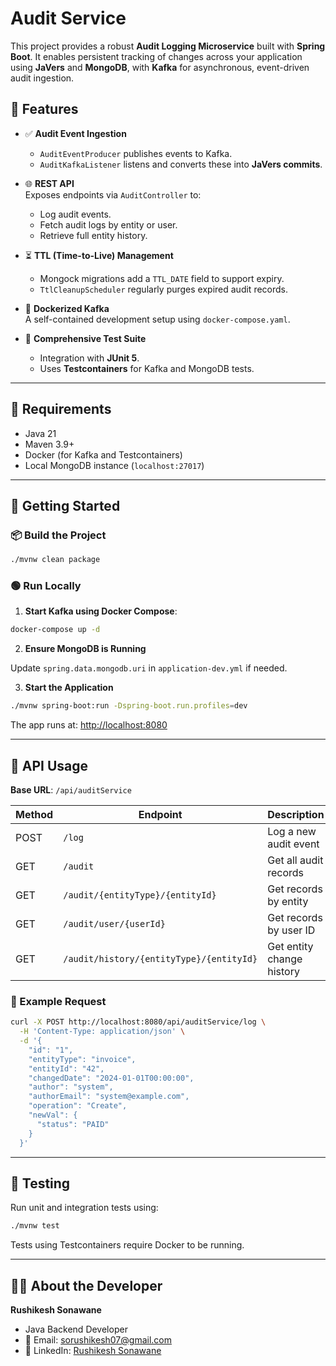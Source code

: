 # Audit Service

This project provides a robust **Audit Logging Microservice** built with **Spring Boot**. It enables persistent tracking of changes across your application using **JaVers** and **MongoDB**, with **Kafka** for asynchronous, event-driven audit ingestion.

## 🧩 Features

- ✅ **Audit Event Ingestion**  
  - `AuditEventProducer` publishes events to Kafka.  
  - `AuditKafkaListener` listens and converts these into **JaVers commits**.

- 🌐 **REST API**  
  Exposes endpoints via `AuditController` to:
  - Log audit events.
  - Fetch audit logs by entity or user.
  - Retrieve full entity history.

- ⏳ **TTL (Time-to-Live) Management**  
  - Mongock migrations add a `TTL_DATE` field to support expiry.  
  - `TtlCleanupScheduler` regularly purges expired audit records.

- 🐳 **Dockerized Kafka**  
  A self-contained development setup using `docker-compose.yaml`.

- 🧪 **Comprehensive Test Suite**  
  - Integration with **JUnit 5**.  
  - Uses **Testcontainers** for Kafka and MongoDB tests.

---

## 🔧 Requirements

- Java 21  
- Maven 3.9+  
- Docker (for Kafka and Testcontainers)  
- Local MongoDB instance (`localhost:27017`)

---

## 🚀 Getting Started

### 📦 Build the Project

```bash
./mvnw clean package
```

### 🟢 Run Locally

1. **Start Kafka using Docker Compose**:

```bash
docker-compose up -d
```

2. **Ensure MongoDB is Running**

Update `spring.data.mongodb.uri` in `application-dev.yml` if needed.

3. **Start the Application**

```bash
./mvnw spring-boot:run -Dspring-boot.run.profiles=dev
```

The app runs at: [http://localhost:8080](http://localhost:8080)

---

## 📡 API Usage

**Base URL**: `/api/auditService`

| Method | Endpoint                                      | Description                         |
|--------|-----------------------------------------------|-------------------------------------|
| POST   | `/log`                                        | Log a new audit event               |
| GET    | `/audit`                                      | Get all audit records               |
| GET    | `/audit/{entityType}/{entityId}`              | Get records by entity               |
| GET    | `/audit/user/{userId}`                        | Get records by user ID              |
| GET    | `/audit/history/{entityType}/{entityId}`      | Get entity change history           |

### 📘 Example Request

```bash
curl -X POST http://localhost:8080/api/auditService/log \
  -H 'Content-Type: application/json' \
  -d '{
    "id": "1",
    "entityType": "invoice",
    "entityId": "42",
    "changedDate": "2024-01-01T00:00:00",
    "author": "system",
    "authorEmail": "system@example.com",
    "operation": "Create",
    "newVal": {
      "status": "PAID"
    }
  }'
```

---

## 🧪 Testing

Run unit and integration tests using:

```bash
./mvnw test
```

Tests using Testcontainers require Docker to be running.

---

## 👨‍💻 About the Developer

**Rushikesh Sonawane**
- Java Backend Developer
- 📧 Email: [sorushikesh07@gmail.com](mailto:sorushikesh07@gmail.com)
- 🔗 LinkedIn: [Rushikesh Sonawane](https://www.linkedin.com/in/rushikeshsonawane2104/)
